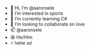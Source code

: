 - 👋 Hi, I’m @aaronsele
- 👀 I’m interested in sports
- 🌱 I’m currently learning C#
- 💞️ I’m looking to collaborate on love
- 📫 @aaronsele
- 😄 He/Him
- ⚡ hehe xd

<!---
aaronsele/aaronsele is a ✨ special ✨ repository because its `README.md` (this file) appears on your GitHub profile.
You can click the Preview link to take a look at your changes.
--->
